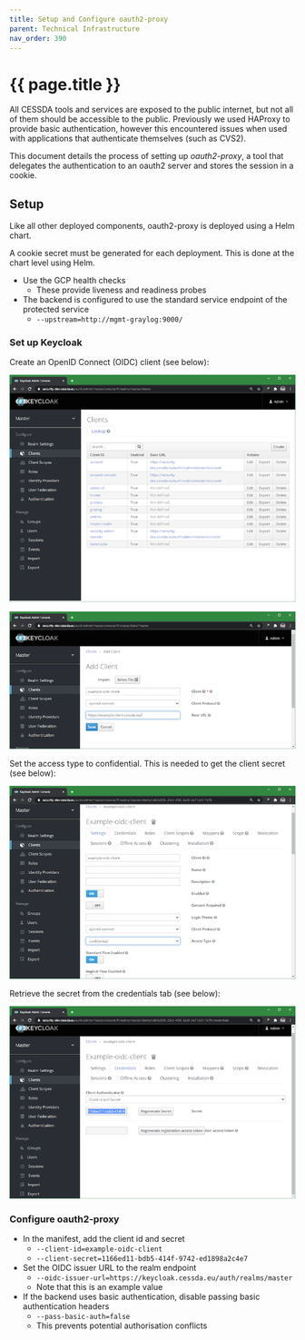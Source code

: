 ```yaml
---
title: Setup and Configure oauth2-proxy
parent: Technical Infrastructure
nav_order: 390
---
```


# {{ page.title }}

All CESSDA tools and services are exposed to the public internet, but not all of them should be accessible to the public.
Previously we used HAProxy to provide basic authentication, however this encountered issues when used with applications that
authenticate themselves (such as CVS2).

This document details the process of setting up *oauth2-proxy*,
a tool that delegates the authentication to an oauth2 server and stores the session in a cookie.

## Setup

Like all other deployed components, oauth2-proxy is deployed using a Helm chart.

A cookie secret must be generated for each deployment. This is done at the chart level using Helm.

- Use the GCP health checks
  - These provide liveness and readiness probes
- The backend is configured to use the standard service endpoint of the protected service
  - `--upstream=http://mgmt-graylog:9000/`

### Set up Keycloak

Create an OpenID Connect (OIDC) client (see below):

![List of clients in Keycloak](../images/keycloak-client-list.png)

![Client creation screen, with an example client id and URL](../images/keycloak-client-creation.png)

Set the access type to confidential. This is needed to get the client secret (see below):

![Client settings tab](../images/keycloak-client-settings.png)

Retrieve the secret from the credentials tab (see below):

![Client credential tab](../images/keycloak-client-secret.png)

### Configure oauth2-proxy

- In the manifest, add the client id and secret
  - `--client-id=example-oidc-client`
  - `--client-secret=1166ed11-bdb5-414f-9742-ed1898a2c4e7`
- Set the OIDC issuer URL to the realm endpoint
  - `--oidc-issuer-url=https://keycloak.cessda.eu/auth/realms/master`
  - Note that this is an example value
- If the backend uses basic authentication, disable passing basic authentication headers
  - `--pass-basic-auth=false`
  - This prevents potential authorisation conflicts
